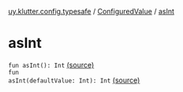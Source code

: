 [uy.klutter.config.typesafe](../index.md) / [ConfiguredValue](index.md) / [asInt](.)


# asInt
<code>fun asInt(): Int</code> [(source)](https://github.com/kohesive/klutter/blob/master/config-typesafe-jdk6/src/main/kotlin/uy/klutter/config/typesafe/TypesafeConfig_Ext.kt#L56)<br/><code>fun asInt(defaultValue: Int): Int</code> [(source)](https://github.com/kohesive/klutter/blob/master/config-typesafe-jdk6/src/main/kotlin/uy/klutter/config/typesafe/TypesafeConfig_Ext.kt#L57)<br/>


